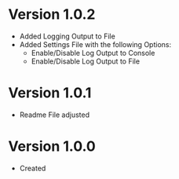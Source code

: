 # Version 1.0.2
- Added Logging Output to File
- Added Settings File with the following Options:
	- Enable/Disable Log Output to Console
	- Enable/Disable Log Output to File
# Version 1.0.1
- Readme File adjusted
# Version 1.0.0
- Created
